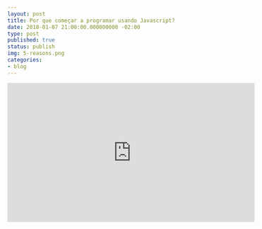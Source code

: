 ```yaml
---
layout: post
title: Por que começar a programar usando Javascript?
date: 2018-01-07 21:00:00.000000000 -02:00
type: post
published: true
status: publish
img: 5-reasons.png
categories:
- blog
---
```


<iframe width="560" height="315" src="https://www.youtube.com/embed/I1xQq06gqwc" frameborder="0" gesture="media" allow="encrypted-media" allowfullscreen></iframe>

